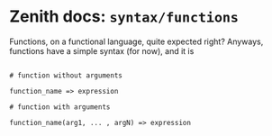 # Zenith docs: `syntax/functions`

Functions, on a functional language, quite expected right? Anyways, functions have a simple 
syntax (for now), and it is 

```zenith

# function without arguments

function_name => expression

# function with arguments

function_name(arg1, ... , argN) => expression

```

